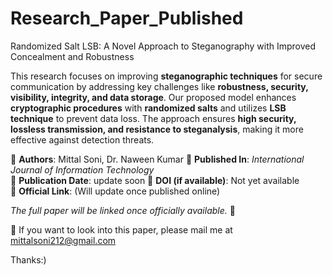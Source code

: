 # Research_Paper_Published
Randomized Salt LSB: A Novel Approach to Steganography  with Improved Concealment and Robustness

This research focuses on improving **steganographic techniques** for secure communication by addressing key challenges like **robustness, security, visibility, integrity, and data storage**. Our proposed model enhances **cryptographic procedures** with **randomized salts** and utilizes **LSB technique** to prevent data loss. The approach ensures **high security, lossless transmission, and resistance to steganalysis**, making it more effective against detection threats.  

🔹 **Authors**: Mittal Soni, Dr. Naween Kumar
🔹 **Published In**: *International Journal of Information Technology*  
🔹 **Publication Date**: update soon 
🔹 **DOI (if available)**: Not yet available  
🔹 **Official Link**: (Will update once published online)  

*The full paper will be linked once officially available.* 🚀  

📩 If you want to look into this paper, please mail me at mittalsoni212@gmail.com

Thanks:) 


